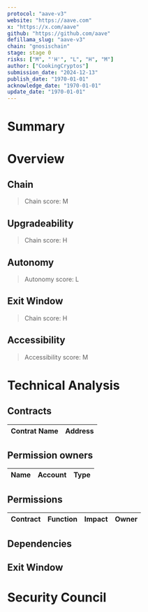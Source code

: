 ```yaml
---
protocol: "aave-v3"
website: "https://aave.com"
x: "https://x.com/aave"
github: "https://github.com/aave"
defillama_slug: "aave-v3"
chain: "gnosischain"
stage: stage 0
risks: ["M", "'H'", "L", "H", "M"]
author: ["CookingCryptos"]
submission_date: "2024-12-13"
publish_date: "1970-01-01"
acknowledge_date: "1970-01-01"
update_date: "1970-01-01"
---
```


# Summary


# Overview

## Chain


> Chain score: M
## Upgradeability


> Chain score: H
## Autonomy


> Autonomy score: L
## Exit Window


> Chain score: H
## Accessibility


> Accessibility score: M
# Technical Analysis

## Contracts

| Contrat Name                       | Address                                    |
|------------------------------------|--------------------------------------------|


## Permission owners

| Name               | Account                                                                                                                   | Type     |
| ------------------ | ------------------------------------------------------------------------------------------------------------------------- | -------- |


## Permissions

| Contract                                | Function          | Impact                                                                                                                                                                                                                                            | Owner                                      |
|-----------------------------------------|-------------------|---------------------------------------------------------------------------------------------------------------------------------------------------------------------------------------------------------------------------------------------------|--------------------------------------------|


## Dependencies


## Exit Window


# Security Council


